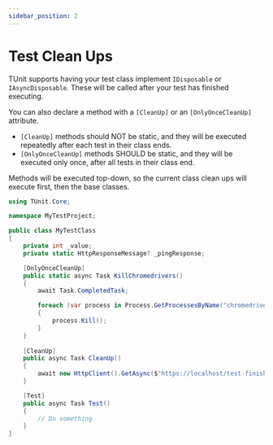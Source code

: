 ```yaml
---
sidebar_position: 2
---
```


# Test Clean Ups

TUnit supports having your test class implement `IDisposable` or `IAsyncDisposable`. These will be called after your test has finished executing.

You can also  declare a method with a `[CleanUp]` or an `[OnlyOnceCleanUp]` attribute.

- `[CleanUp]` methods should NOT be static, and they will be executed repeatedly after each test in their class ends.
- `[OnlyOnceCleanUp]` methods SHOULD be static, and they will be executed only once, after all tests in their class end.

Methods will be executed top-down, so the current class clean ups will execute first, then the base classes.

```csharp
using TUnit.Core;

namespace MyTestProject;

public class MyTestClass
{
    private int _value;
    private static HttpResponseMessage? _pingResponse;

    [OnlyOnceCleanUp]
    public static async Task KillChromedrivers()
    {
        await Task.CompletedTask;

        foreach (var process in Process.GetProcessesByName("chromedriver.exe"))
        {
            process.Kill();
        }
    }
    
    [CleanUp]
    public async Task CleanUp()
    {
        await new HttpClient().GetAsync($"https://localhost/test-finished-notifier?testName={TestContext.Current.TestInformation.TestName}");
    }

    [Test]
    public async Task Test()
    {
        // Do something
    }
}
```